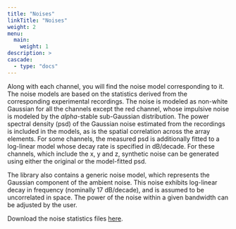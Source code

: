 ```yaml
---
title: "Noises"
linkTitle: "Noises"
weight: 2
menu:
  main:
    weight: 1
description: >
cascade:
  - type: "docs"
---
```


Along with each channel, you will find the noise model corresponding to it. The noise models are based on the statistics derived from the corresponding experimental recordings. The noise is modeled as non-white Gaussian for all the channels except the red channel, whose impulsive noise is modeled by the $alpha$-stable sub-Gaussian distribution. The power spectral density (psd) of the Gaussian noise estimated from the recordings is included in the models, as is the spatial correlation across the array elements. For some channels, the measured psd is additionally fitted to a log-linear model whose decay rate is specified in dB/decade. For these channels, which include the x, y and z, synthetic noise can be generated using either the original or the model-fitted psd. 

The library also contains a generic noise model, which represents the Gaussian component of the ambient noise. This noise exhibits log-linear decay in frequency (nominally 17 dB/decade), and is assumed to be uncorrelated in space. The power of the noise within a given bandwidth can be adjusted by the user.

Download the noise statistics files [here](https://www.dropbox.com/scl/fo/3gyt4cgw47jfx716v0epd/AIqYaL5S2RxGylREu3sn-vY?rlkey=w2mvoklkm42zrrf6k6lwlzcxu&st=u3u6b5r9&dl=0).

